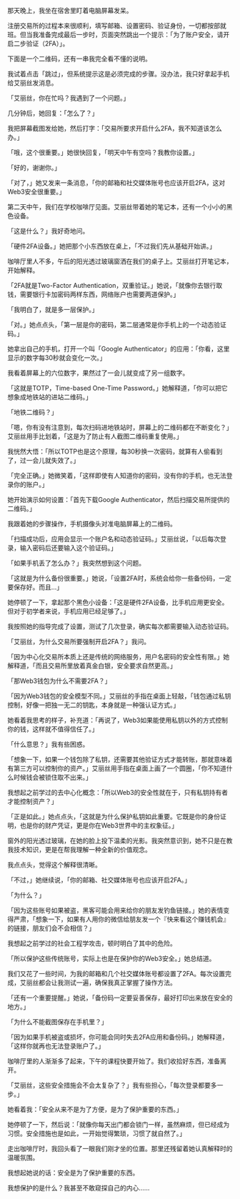 
那天晚上，我坐在宿舍里盯着电脑屏幕发呆。

注册交易所的过程本来很顺利，填写邮箱、设置密码、验证身份，一切都按部就班。但当我准备完成最后一步时，页面突然跳出一个提示：「为了账户安全，请开启二步验证（2FA）」。

下面是一个二维码，还有一串我完全看不懂的说明。

我试着点击「跳过」，但系统提示这是必须完成的步骤。没办法，我只好拿起手机给艾丽丝发消息。

「艾丽丝，你在忙吗？我遇到了一个问题。」

几分钟后，她回复：「怎么了？」

我把屏幕截图发给她，然后打字：「交易所要求开启什么2FA，我不知道该怎么办。」

「哦，这个很重要。」她很快回复，「明天中午有空吗？我教你设置。」

「好的，谢谢你。」

「对了，」她又发来一条消息，「你的邮箱和社交媒体账号也应该开启2FA，这对Web3安全很重要。」

第二天中午，我们在学校咖啡厅见面。艾丽丝带着她的笔记本，还有一个小小的黑色设备。

「这是什么？」我好奇地问。

「硬件2FA设备。」她把那个小东西放在桌上，「不过我们先从基础开始讲。」

咖啡厅里人不多，午后的阳光透过玻璃窗洒在我们的桌子上。艾丽丝打开笔记本，开始解释。

「2FA就是Two-Factor Authentication，双重验证。」她说，「就像你去银行取钱，需要银行卡加密码两样东西，网络账户也需要两道保护。」

「我明白了，就是多一层保护。」

「对。」她点点头，「第一层是你的密码，第二层通常是你手机上的一个动态验证码。」

她拿出自己的手机，打开一个叫「Google Authenticator」的应用：「你看，这里显示的数字每30秒就会变化一次。」

我看着屏幕上的六位数字，果然过了一会儿就变成了另一组数字。

「这就是TOTP，Time-based One-Time Password。」她解释道，「你可以把它想象成地铁站的进站二维码。」

「地铁二维码？」

「嗯，你有没有注意到，每次扫码进地铁站时，屏幕上的二维码都在不断变化？」艾丽丝用手比划着，「这是为了防止有人截图二维码重复使用。」

我恍然大悟：「所以TOTP也是这个原理，每30秒换一次密码，就算有人偷看到了，过一会儿就失效了。」

「完全正确。」她微笑着，「这样即使有人知道你的密码，没有你的手机，也无法登录你的账户。」

她开始演示如何设置：「首先下载Google Authenticator，然后扫描交易所提供的二维码。」

我跟着她的步骤操作，手机摄像头对准电脑屏幕上的二维码。

「扫描成功后，应用会显示一个账户名和动态验证码。」艾丽丝说，「以后每次登录，输入密码后还要输入这个验证码。」

「如果手机丢了怎么办？」我突然想到这个问题。

「这就是为什么备份很重要。」她说，「设置2FA时，系统会给你一些备份码，一定要保存好。而且...」

她停顿了一下，拿起那个黑色小设备：「这是硬件2FA设备，比手机应用更安全。但对于初学者来说，手机应用已经足够了。」

我按照她的指导完成了设置，测试了几次登录，确实每次都需要输入动态验证码。

「艾丽丝，为什么交易所要强制开启2FA？」我问。

「因为中心化交易所本质上还是传统的网络服务，用户名密码的安全性有限。」她解释道，「而且交易所里放着真金白银，安全要求自然更高。」

「那Web3钱包为什么不需要2FA？」

「因为Web3钱包的安全模型不同。」艾丽丝的手指在桌面上轻敲，「钱包通过私钥控制，好像一把独一无二的钥匙，本身就是一种强认证方式。」

她看着我思考的样子，补充道：「再说了，Web3如果能使用私钥以外的方式控制你的钱，这样就不值得信任了。」

「什么意思？」我有些困惑。

「想象一下，如果一个钱包除了私钥，还需要其他验证方式才能转账，那就意味着有第三方可以控制你的资产。」艾丽丝用手指在桌面上画了一个圆圈，「你不知道什么时候钱会被锁住取不出来。」

我想起之前学过的去中心化概念：「所以Web3的安全性就在于，只有私钥持有者才能控制资产？」

「正是如此。」她点点头，「这就是为什么保护私钥如此重要。它既是你的身份证明，也是你的财产凭证，更是你在Web3世界中的主权象征。」

窗外的阳光透过玻璃，在她的脸上投下温柔的光影。我突然意识到，她不只是在教我技术知识，更是在帮我理解一种全新的价值观念。


我点点头，觉得这个解释很清晰。

「不过，」她继续说，「你的邮箱、社交媒体账号也应该开启2FA。」

「为什么？」

「因为这些账号如果被盗，黑客可能会用来给你的朋友发钓鱼链接。」她的表情变得严肃，「想象一下，如果有人用你的微信给朋友发一个『快来看这个赚钱机会』的链接，朋友们会不会相信？」

我想起之前学过的社会工程学攻击，顿时明白了其中的危险。

「所以保护这些传统账号，实际上也是在保护你的Web3安全。」她总结道。

我们又花了一些时间，为我的邮箱和几个社交媒体账号都设置了2FA。每次设置完成，艾丽丝都会让我测试一遍，确保我真正掌握了操作方法。

「还有一个重要提醒。」她说，「备份码一定要妥善保存，最好打印出来放在安全的地方。」

「为什么不能截图保存在手机里？」

「因为如果手机被盗或损坏，你可能会同时失去2FA应用和备份码。」她解释道，「这样你就再也无法登录账户了。」

咖啡厅里的人渐渐多了起来，下午的课程快要开始了。我们收拾好东西，准备离开。

「艾丽丝，这些安全措施会不会太复杂了？」我有些担心，「每次登录都要多一步。」

她看着我：「安全从来不是为了方便，是为了保护重要的东西。」

她停顿了一下，然后说：「就像你每天出门都会锁门一样，虽然麻烦，但已经成为习惯。安全措施也是如此，一开始觉得繁琐，习惯了就自然了。」

走出咖啡厅时，我回头看了一眼我们刚才坐的位置。那里还残留着她认真解释时的温暖氛围。

我想起她说的话：安全是为了保护重要的东西。

我想保护的是什么？我甚至不敢窥探自己的内心......
